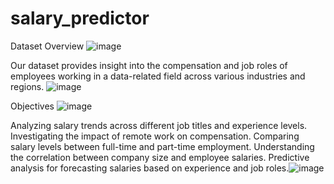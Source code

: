 # salary_predictor

Dataset Overview
![image](https://github.com/Frussen/salary_predictor/assets/99719304/32418acd-d5fe-47a4-8f7e-58e3f54472ba)


Our dataset provides insight into the compensation and job roles of employees working in a data-related field across various industries and regions.
![image](https://github.com/Frussen/salary_predictor/assets/99719304/a6d5a079-b273-4cb2-a11c-40b34eef3b2e)


Objectives
![image](https://github.com/Frussen/salary_predictor/assets/99719304/45118aec-c644-4b87-9cad-4849eada7adf)

Analyzing salary trends across different job titles and experience levels.
Investigating the impact of remote work on compensation.
Comparing salary levels between full-time and part-time employment.
Understanding the correlation between company size and employee salaries.
Predictive analysis for forecasting salaries based on experience and job roles.![image](https://github.com/Frussen/salary_predictor/assets/99719304/59c0bde7-d4bb-4f52-bbfa-a6cb2c0407df)

